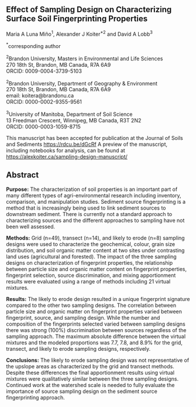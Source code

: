 ## Effect of Sampling Design on Characterizing Surface Soil Fingerprinting Properties

Maria A Luna Miño<sup>1</sup>, Alexander J Koiter<sup>*2</sup> and David A Lobb<sup>3</sup>

<sup>*</sup>corresponding author

<sup>2</sup>Brandon University, Masters in Environmental and Life Sciences\
270 18th St, Brandon, MB Canada, R7A 6A9\
ORCID: 0009-0004-3739-5103

<sup>2</sup>Brandon University, Department of Geography & Environment\
270 18th St, Brandon, MB Canada, R7A 6A9\
email: koitera\@brandonu.ca\
ORCID: 0000-0002-9355-9561

<sup>3</sup>University of Manitoba, Department of Soil Science\
13 Freedman Crescent, Winnipeg, MB Canada, R3T 2N2\
ORCID: 0000-0003-1059-8715



This manuscript has been accepted for publication at the Journal of Soils and Sediments <https://rdcu.be/dGcRf>
A preview of the manuscript, including notebooks for analysis, can be found at <https://alexkoiter.ca/sampling-design-manuscript/>

## Abstract
**Purpose:** The characterization of soil properties is an important part of many different types of agri-environmental research including inventory, comparison, and manipulation studies. Sediment source fingerprinting is a method that is increasingly being used to link sediment sources to downstream sediment. There is currently not a standard approach to characterizing sources and the different approaches to sampling have not been well assessed. 

**Methods:** Grid (n=49), transect (n=14), and likely to erode (n=8) sampling designs were used to characterize the geochemical, colour, grain size distribution, and soil organic matter content at two sites under contrasting land uses (agricultural and forested). The impact of the three sampling designs on characterization of fingerprint properties, the relationship between particle size and organic matter content on fingerprint properties, fingerprint selection, source discrimination, and mixing apportionment results were evaluated using a range of methods including 21 virtual mixtures. 

**Results:** The likely to erode design resulted in a unique fingerprint signature compared to the other two sampling designs. The correlation between particle size and organic matter on fingerprint properties varied between fingerprint, source, and sampling design. While the number and composition of the fingerprints selected varied between sampling designs there was strong (100%) discrimination between sources regardless of the sampling approach. The maximum absolute difference between the virtual mixtures and the modeled proportions was 7.7, 7.8, and 8.9% for the grid, transect, and likely to erode sampling designs, respectively. 

**Conclusions:** The likely to erode sampling design was not representative of the upslope areas as characterized by the grid and transect methods. Despite these differences the final apportionment results using virtual mixtures were qualitatively similar between the three sampling designs. Continued work at the watershed scale is needed to fully evaluate the importance of source sampling design on the sediment source fingerprinting approach.